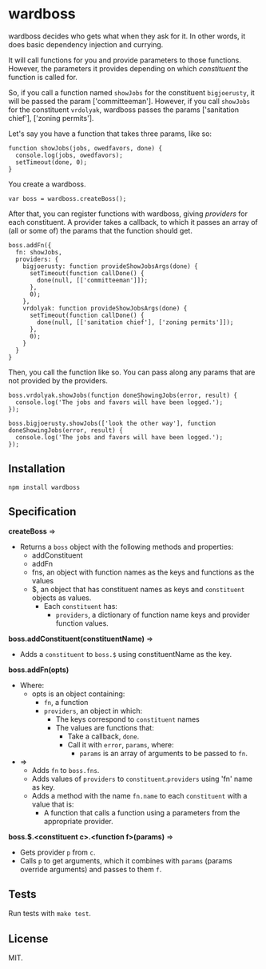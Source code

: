 wardboss
========

wardboss decides who gets what when they ask for it. In other words, it does basic dependency injection and currying.

It will call functions for you and provide parameters to those functions. However, the parameters it provides depending on which *constituent* the function is called for.

So, if you call a function named `showJobs` for the constituent `bigjoerusty`, it will be passed the param ['committeeman']. However, if you call `showJobs` for the constituent `vrdolyak`, wardboss passes the params ['sanitation chief'], ['zoning permits'].

Let's say you have a function that takes three params, like so:

    function showJobs(jobs, owedfavors, done) {
      console.log(jobs, owedfavors);
      setTimeout(done, 0);
    }

You create a wardboss.

    var boss = wardboss.createBoss();

After that, you can register functions with wardboss, giving *providers* for each constituent. A provider takes a callback, to which it passes an array of (all or some of) the params that the function should get. 

    boss.addFn({
      fn: showJobs,
      providers: {
        bigjoerusty: function provideShowJobsArgs(done) {
          setTimeout(function callDone() {
            done(null, [['committeeman']]);
          },
          0);
        },
        vrdolyak: function provideShowJobsArgs(done) {
          setTimeout(function callDone() {
            done(null, [['sanitation chief'], ['zoning permits']]);
          },
          0);
        }
      }
    }

Then, you call the function like so. You can pass along any params that are not provided by the providers.

    boss.vrdolyak.showJobs(function doneShowingJobs(error, result) {
      console.log('The jobs and favors will have been logged.');
    });

    boss.bigjoerusty.showJobs(['look the other way'], function doneShowingJobs(error, result) {
      console.log('The jobs and favors will have been logged.');
    });

Installation
------------

    npm install wardboss

Specification
-------------

**createBoss** =>
  - Returns a `boss` object with the following methods and properties:
    - addConstituent
    - addFn
    - fns, an object with function names as the keys and functions as the values
    - $, an object that has constituent names as keys and `constituent` objects as values.
      - Each `constituent` has:
        - `providers`, a dictionary of function name keys and provider function values.

**boss.addConstituent(constituentName)** =>
  - Adds a `constituent` to `boss.$` using constituentName as the key.

**boss.addFn(opts)**
  - Where:
    - opts is an object containing:
      - `fn`, a function
      - `providers`, an object in which:
        - The keys correspond to `constituent` names
        - The values are functions that:
          - Take a callback, `done`.
          - Call it with `error`, `params`, where:
            - `params` is an array of arguments to be passed to `fn`.
  - =>
    - Adds `fn` to `boss.fns`.
    - Adds values of `providers` to `constituent`.`providers` using 'fn' name as key.
    - Adds a method with the name `fn.name` to each `constituent` with a value that is:
      - A function that calls a function using a parameters from the appropriate provider.

**boss.$.&lt;constituent c&gt;.&lt;function f&gt;(params)** =>
  - Gets provider `p` from `c`.
  - Calls `p` to get arguments, which it combines with `params` (params override arguments) and  passes to them `f`.

Tests
-----

Run tests with `make test`.

License
-------

MIT.
